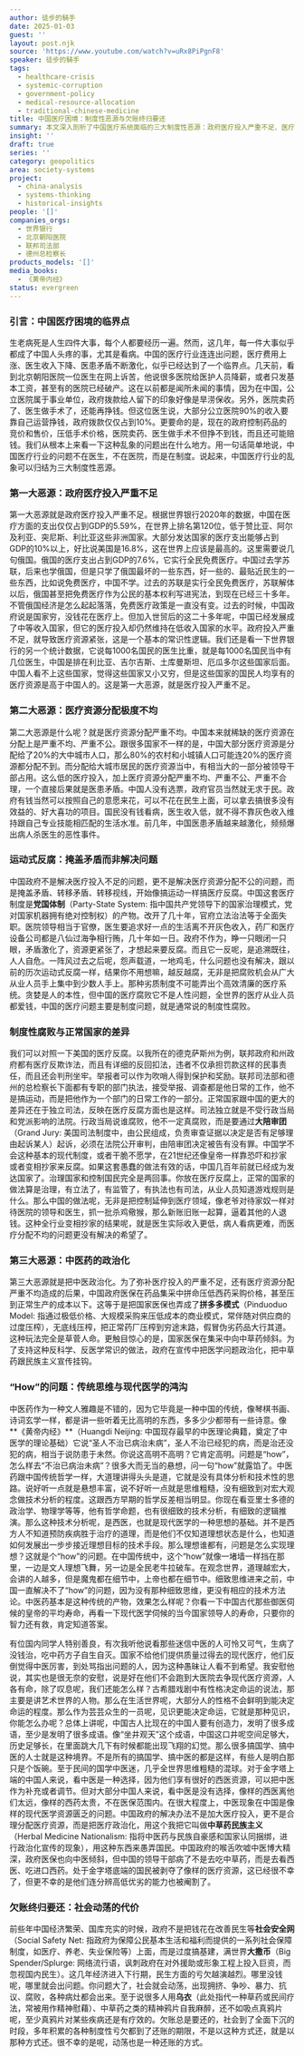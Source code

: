 ```yaml
---
author: 徒步的騎手
date: 2025-01-03
guest: ''
layout: post.njk
source: 'https://www.youtube.com/watch?v=uRx8PiPgnF8'
speaker: 徒步的騎手
tags:
  - healthcare-crisis
  - systemic-corruption
  - government-policy
  - medical-resource-allocation
  - traditional-chinese-medicine
title: 中国医疗困境：制度性恶源与欠账终归要还
summary: 本文深入剖析了中国医疗系统面临的三大制度性恶源：政府医疗投入严重不足、医疗资源分配极度不均，以及中医药的政治化。文章指出，这些深层问题导致医患矛盾激化、医疗腐败滋生，并批评了政府以运动式反腐和中草药民族主义来掩盖和转移矛盾的做法。最终，文章强调，社会长期积累的制度性亏欠终将以动荡的方式偿还。
insight: ''
draft: true
series: ''
category: geopolitics
area: society-systems
project:
  - china-analysis
  - systems-thinking
  - historical-insights
people: '[]'
companies_orgs:
  - 世界银行
  - 北京朝阳医院
  - 联邦司法部
  - 德州总检察长
products_models: '[]'
media_books:
  - 《黄帝内经》
status: evergreen
---
```


### 引言：中国医疗困境的临界点

生老病死是人生四件大事，每个人都要经历一遍。然而，这几年，每一件大事似乎都成了中国人头疼的事，尤其是看病。中国的医疗行业连连出问题，医疗费用上涨、医生收入下降、医患矛盾不断激化，似乎已经达到了一个临界点。几天前，看到北京朝阳医院一位医生在网上诉苦，他说很多医院给医护人员降薪，或者只发基本工资，甚至有的医院已经破产。这在以前都是闻所未闻的事情，因为在中国，公立医院属于事业单位，政府拨款给人留下的印象好像是旱涝保收。另外，医院卖药了、医生做手术了，还能再挣钱。但这位医生说，大部分公立医院90%的收入要靠自己运营挣钱，政府拨款仅仅占到10%。更要命的是，现在的政府控制药品的竞价和售价，压低手术价格，医院卖药、医生做手术不但挣不到钱，而且还可能赔钱。我们从根本上来看一下这种乱象的问题出在什么地方。用一句话简单地说，中国医疗行业的问题不在医生，不在医院，而是在制度。说起来，中国医疗行业的乱象可以归结为三大制度性恶源。

### 第一大恶源：政府医疗投入严重不足

第一大恶源就是政府医疗投入严重不足。根据世界银行2020年的数据，中国在医疗方面的支出仅仅占到GDP的5.59%，在世界上排名第120位，低于赞比亚、阿尔及利亚、突尼斯、利比亚这些非洲国家。大部分发达国家的医疗支出能够占到GDP的10%以上，好比说美国是16.8%，这在世界上应该是最高的。这里需要说几句俄国。俄国的医疗支出占到GDP的7.6%，它实行全民免费医疗。中国过去学苏联，后来也学俄国，但是只学了俄国最坏的一些东西，好一些的、最贴近民生的一些东西，比如说免费医疗，中国不学。过去的苏联是实行全民免费医疗，苏联解体以后，俄国甚至把免费医疗作为公民的基本权利写进宪法，到现在已经三十多年。不管俄国经济是怎么起起落落，免费医疗政策是一直没有变。过去的时候，中国政府说是国家穷，没钱花在医疗上。但加入世贸后的这二十多年呢，中国已经发展成了中等收入国家，但它的医疗投入却仍然维持在低收入国家的水平。政府投入严重不足，就导致医疗资源紧张，这是一个基本的常识性逻辑。我们还是看一下世界银行的另一个统计数据，它说每1000名国民的医生比重，就是每1000名国民当中有几位医生，中国是排在利比亚、吉尔吉斯、土库曼斯坦、厄瓜多尔这些国家后面。中国人看不上这些国家，觉得这些国家又小又穷，但是这些国家的国民人均享有的医疗资源是高于中国人的。这是第一大恶源，就是医疗投入严重不足。

### 第二大恶源：医疗资源分配极度不均

第二大恶源是什么呢？就是医疗资源分配严重不均。中国本来就稀缺的医疗资源在分配上是严重不均、严重不公。跟很多国家不一样的是，中国大部分医疗资源是分配给了20%的大中城市人口，那么80%的农村和小城镇人口可能连20%的医疗资源都分配不到。而分配给大城市居民的医疗资源当中，有相当大的一部分被领导干部占用。这么低的医疗投入，加上医疗资源分配严重不均、严重不公、严重不合理，一个直接后果就是医患矛盾。中国人没有选票，政府官员当然就无求于民。政府有钱当然可以按照自己的意愿来花，可以不花在民生上面，可以拿去搞很多没有效益的、好大喜功的项目。国民没有钱看病，医生收入低，就不得不靠灰色收入维持跟自己专业技能相匹配的生活水准。前几年，中国医患矛盾越来越激化，频频爆出病人杀医生的恶性事件。

### 运动式反腐：掩盖矛盾而非解决问题

中国政府不是解决医疗投入不足的问题，更不是解决医疗资源分配不公的问题，而是掩盖矛盾、转移矛盾、转移视线，开始像搞运动一样搞医疗反腐。中国这套医疗制度是**党国体制**（Party-State System: 指中国共产党领导下的国家治理模式，党对国家机器拥有绝对控制权）的产物。改开了几十年，官府立法治法等于全面失职。医院领导相当于官僚，医生要追求好一点的生活离不开灰色收入，药厂和医疗设备公司都是八仙过海争相行贿，几十年如一日。政府不作为，睁一只眼闭一只眼，矛盾激化了，资源更紧张了，才想起来要反腐。而且它一反呢，是追溯既往，人人自危。一阵风过去之后呢，怨声载道，一地鸡毛，什么问题也没有解决，跟以前的历次运动式反腐一样，结果你不用想嘛，越反越腐，无非是把腐败机会从广大从业人员手上集中到少数人手上。那种劣质制度不可能弄出个高效清廉的医疗系统。贪婪是人的本性，但中国的医疗腐败它不是人性问题，全世界的医疗从业人员都爱钱，中国的医疗问题主要是制度问题，就是通常说的制度性腐败。

### 制度性腐败与正常国家的差异

我们可以对照一下美国的医疗反腐。以我所在的德克萨斯州为例，联邦政府和州政府都有医疗反欺诈法，而且有详细的反回扣法，违者不仅承担罚款这样的民事责任，而且还会判刑坐牢。举报者可以作为吹哨人得到保护和奖励。联邦司法部和德州的总检察长下面都有专职的部门执法，接受举报、调查都是他日常的工作，他不是搞运动，而是把他作为一个部门的日常工作的一部分。正常国家跟中国的更大的差异还在于独立司法，反映在医疗反腐方面也是这样。司法独立就是不受行政当局和党派影响的法院。行政当局说谁腐败，他不一定真腐败，而是要通过**大陪审团**（Grand Jury: 美国司法制度中，由公民组成，负责审查证据以决定是否有足够理由起诉某人）起诉，必须在法院公开审判，由陪审团决定被告有没有罪。中国学不会这种基本的现代制度，或者干脆不愿学，在21世纪还像皇帝一样靠恐吓和抄家或者变相抄家来反腐。如果这套愚蠢的做法有效的话，中国几百年前就已经成为发达国家了。治理国家和控制国民完全是两回事。你放在医疗反腐上，正常的国家的做法算是治理，有立法了，有监管了，有执法也有司法，从业人员知道游戏规则是什么。那么中国的做法呢，无非是把控制延伸到医疗领域，像老爷对待家奴一样对待医院的领导和医生，抓一批杀鸡儆猴，那么新账旧账一起算，逼着其他的人退钱。这种全行业变相抄家的结果呢，就是医生实际收入更低，病人看病更难，而医疗分配不均的问题更没有解决的希望了。

### 第三大恶源：中医药的政治化

第三大恶源就是把中医政治化。为了弥补医疗投入的严重不足，还有医疗资源分配严重不均造成的后果，中国政府医保在药品集采中拼命压低西药采购价格，甚至压到正常生产的成本以下。这等于是把国家医保也弄成了**拼多多模式**（Pinduoduo Model: 指通过极低价格、大规模采购来压低成本的商业模式，常伴随对供应商的过度压榨），无底线压榨，把正常药厂压榨到穷途末路，假冒伪劣药品大行其道。这种玩法完全是草菅人命。更触目惊心的是，国家医保在集采中向中草药倾斜。为了支持这种反科学、反医学常识的做法，政府在宣传中把医学问题政治化，把中草药跟民族主义宣传挂钩。

### “How”的问题：传统思维与现代医学的鸿沟

中医药作为一种文人雅趣是不错的，因为它毕竟是一种中国的传统，像琴棋书画、诗词玄学一样，都是讲一些听着无比高明的东西，多多少少都带有一些诗意。像**《黄帝内经》**（Huangdi Neijing: 中国现存最早的中医理论典籍，奠定了中医学的理论基础）它说“圣人不治已病治未病”，圣人不治已经犯的病，而是治还没犯的病，相当于说防患于未然。你说这高明不高明？它肯定高明。问题是“how”，怎么样去“不治已病治未病”？很多大而无当的悬想，问一句“how”就露馅了。中医药跟中国传统哲学一样，大道理讲得头头是道，它就是没有具体分析和技术性的思路。说好听一点就是悬想丰富，说不好听一点就是思维粗糙，没有细致到对宏大观念做技术分析的程度。这跟西方早期的哲学反差相当明显。你现在看亚里士多德的政治学、物理学等等，他有哲学命题，也有很细致的技术分析，有细致的逻辑推演。那么这种技术分析呢，是西医，也就是现代医学的一种思想的基础。并不是西方人不知道预防疾病胜于治疗的道理，而是他们不仅知道理想状态是什么，也知道如何发展出一步步接近理想目标的技术手段。那么理想谁都有，问题是怎么实现理想？这就是个“how”的问题。在中国传统中，这个“how”就像一堵墙一样挡在那里，一边是文人理想飞舞，另一边是全民老牛拉破车。在观念世界，道理越宏大，会讲的人越多，但是魔鬼都在细节中，上帝也都在细节中。细致思维进来之前，中国一直解决不了“how”的问题，因为没有那种细致思维，更没有相应的技术方法论。中医药基本是这种传统的产物，效果怎么样呢？你看一下中国古代那些御医伺候的皇帝的平均寿命，再看一下现代医学伺候的当今国家领导人的寿命，只要你的智力还有救，肯定知道答案。

有位国内同学人特别善良，有次我听他说看那些迷信中医的人可怜又可气，生病了没钱治，吃中药方子自生自灭。国家不给他们提供质量过得去的现代医疗，他们反倒觉得中医厉害，到处骂指出问题的人，因为这种愚昧让人看不到希望。我安慰他说，其实也是很无奈的安慰，说是好在他们不会跑到大医院去争现代医疗资源，人各有命，除了叹息呢，我们还能怎么样？古希腊戏剧中有性格决定命运的说法，那主要是讲艺术世界的人物。那么在生活世界呢，大部分人的性格不会鲜明到能决定命运的程度。那么作为芸芸众生的一员呢，见识更能决定命运，它就是那种见识，你能怎么办呢？总体上讲呢，中国古人比现在的中国人要有创造力，发明了很多成语，至少是发明了很多成语。像“坐井观天”这个成语，中国这口井呢空间足够大，历史足够长，在里面跳大几下有时候都能出现飞翔的幻觉。那么很多搞国学、搞中医的人士就是这种境界。不是所有的搞国学、搞中医的都是这样，有些人是明白那只是个饭碗。至于民间的国学中医迷，几乎全世界思维粗糙的混球。对于金字塔上端的中国人来说，看中医是一种选择，因为他们享有很好的西医资源，可以把中医作为补充或者调节。但对大部分中国人来说，看中医是没有选择，像样的西医离他们太远，像样的西药太贵，不在医保范围内。在很大程度上，中医现象在中国是像样的现代医学资源匮乏的问题。中国政府的解决办法不是加大医疗投入，更不是合理分配医疗资源，而是把医疗政治化，用这个我把它叫做**中草药民族主义**（Herbal Medicine Nationalism: 指将中医药与民族自豪感和国家认同捆绑，进行政治化宣传的现象），用这种东西来愚弄国民。中国政府的喉舌吹嘘中医博大精深，政府医保也向中医倾斜，但中国的领导干部病了不是去吃中草药，而是去看西医、吃进口西药。处于金字塔底端的国民被剥夺了像样的医疗资源，这已经很不幸了，但更不幸的是他们连分辨高低优劣的能力也被阉割了。

### 欠账终归要还：社会动荡的代价

前些年中国经济繁荣、国库充实的时候，政府不是把钱花在改善民生等**社会安全网**（Social Safety Net: 指政府为保障公民基本生活和福利而提供的一系列社会保障制度，如医疗、养老、失业保险等）上面，而是过度搞基建，满世界**大撒币**（Big Spender/Splurge: 网络流行语，讽刺政府在对外援助或形象工程上投入巨资，而忽视国内民生）。这几年经济进入下行期，民生方面的亏欠越演越烈。哪里没钱呢，哪里就会出问题。你问题大了，社会就会动荡，出现拥挤、争吵、暴力、抗议、腐败，各种病灶都会出来。至于说很多人用**乌衣**（此处指代一种草药或民间疗法，常被用作精神慰藉）、中草药之类的精神鸦片自我麻醉，还不如吸点真鸦片呢，至少真鸦片对某些疾病还是有疗效的。欠账总是要还的，社会到了全面下沉的时段，多年积累的各种制度性亏欠都到了还账的期限，不是以这种方式还，就是以那种方式还。很不幸的是呢，动荡也是一种还账的方式。